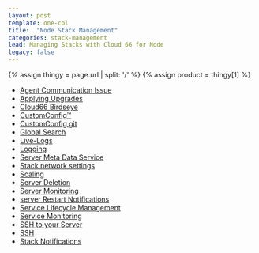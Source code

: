 ```yaml
---
layout: post
template: one-col
title:  "Node Stack Management"
categories: stack-management
lead: Managing Stacks with Cloud 66 for Node
legacy: false
---
```


{% assign thingy = page.url | split: '/' %}
{% assign product = thingy[1] %}

- [Agent Communication Issue](agent-communication-issue)
- [Applying Upgrades](applying-upgrades)
- [Cloud66 Birdseye](cloud66-birdseye)
- [CustomConfig™](custom-config)
- [CustomConfig git](custom-git-repository)
- [Global Search](global-search)
- [Live-Logs](live-logs)
- [Logging](logging)
- [Server Meta Data Service](meta-data-service)
- [Stack network settings](network-configuration)
- [Scaling](scaling)
- [Server Deletion](server-deletion)
- [Server Monitoring](server-monitoring)
- [server Restart Notifications](server-restart-notifications)
- [Service Lifecycle Management](service-lifecycle-management)
- [Service Monitoring](service-monitoring)
- [SSH to your Server](ssh-to-server)
- [SSH](ssh)
- [Stack Notifications](stack-notifications)
